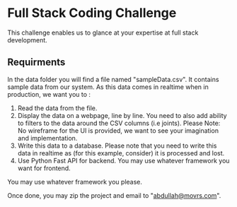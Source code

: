 # Full Stack Coding Challenge

This challenge enables us to glance at your expertise at full stack development.

## Requirments
In the data folder you will find a file named "sampleData.csv". It contains sample data from our system. As this data comes in realtime when in production, we want you to :
1. Read the data from the file.
2. Display the data on a webpage, line by line. You need to also add ability to filters to the data around the CSV columns (i.e joints). Please Note: No wireframe for the UI is provided, we want to see your imagination and implementation.
3. Write this data to a database. Please note that you need to write this data in realtime as (for this example, consider) it is processed and lost.
4. Use Python Fast API for backend. You may use whatever framework you want for frontend.

You may use whatever framework you please.

Once done, you may zip the project and email to "abdullah@movrs.com".
